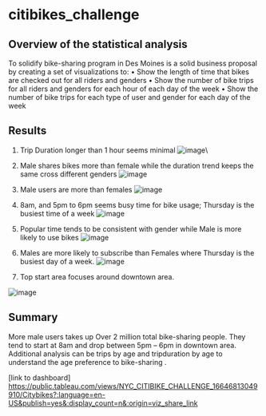 # citibikes_challenge

## Overview of the statistical analysis
To solidify bike-sharing program in Des Moines is a solid business proposal by creating a set of visualizations to: 
•	Show the length of time that bikes are checked out for all riders and genders
•	Show the number of bike trips for all riders and genders for each hour of each day of the week
•	Show the number of bike trips for each type of user and gender for each day of the week

## Results 
1.	Trip Duration longer than 1 hour seems minimal
![image](https://user-images.githubusercontent.com/107721712/193491296-fd26fc38-1178-4dac-9f2c-8122428fea25.png)\

2.	Male shares bikes more than female while the duration trend keeps the same cross different genders 
![image](https://user-images.githubusercontent.com/107721712/193491379-8715ffee-0a2e-47e4-b8ea-1a16a3ef910c.png)

3.	Male users are more than females
![image](https://user-images.githubusercontent.com/107721712/193491419-d6d15f88-8c84-4b59-a058-1bb315e66f49.png)

4.	8am, and 5pm to 6pm seems busy time for bike usage; Thursday is the busiest time of a week
![image](https://user-images.githubusercontent.com/107721712/193491541-d726c3d5-9ece-493b-b6e0-ae2825464509.png)
5.	Popular time tends to be consistent with gender while Male is more likely to use bikes
![image](https://user-images.githubusercontent.com/107721712/193491590-d912b2d7-f5d4-406c-902b-96566d627850.png)

6.	Males are more likely to subscribe than Females where Thursday is the busiest day of a week.
![image](https://user-images.githubusercontent.com/107721712/193491631-4bd572ac-5998-46f3-b318-8a8fe0140a23.png)
7.	Top start area focuses around downtown area. 

![image](https://user-images.githubusercontent.com/107721712/193491675-472aa92a-c489-4766-8845-59807f7dca9c.png)

## Summary
More male users takes up Over 2 million total bike-sharing people. They tend to start at 8am and drop between 5pm – 6pm in downtown area. Additional analysis can be trips by age and tripduration by age to understand the age preference to bike-sharing .

[link to dashboard] https://public.tableau.com/views/NYC_CITIBIKE_CHALLENGE_16646813049910/Citybikes?:language=en-US&publish=yes&:display_count=n&:origin=viz_share_link
